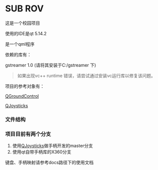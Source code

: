 # SUB ROV

这是一个校园项目

使用的IDE是qt 5.14.2

是一个qml程序

依赖的库有：

gstreamer 1.0 (请将其安装于C:/gstreamer  下)



>  如果出现vc++ runtime 错误，请尝试通过安装vc运行库以修复该问题。



项目的参考对象有：

[QGroundControl][1] 

[QJoysticks][2]



### 文件结构



### 项目目前有两个分支

1. 使用[QJoysticks][2]做手柄开发的master分支
2. 使用qt自带手柄库的X360分支



键盘、手柄映射请参考docs路径下的使用文档













[1]:https://github.com/mavlink/qgroundcontrol
[2]: https://github.com/alex-spataru/QJoysticks
